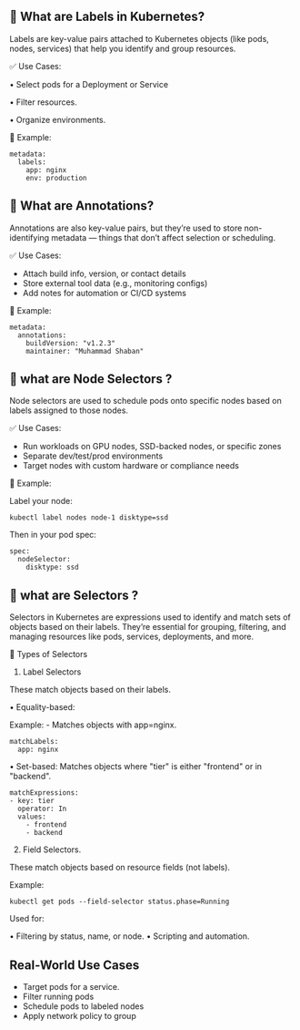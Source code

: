 
📝 What are  Labels in Kubernetes?
--------------------------------

Labels are key-value pairs attached to Kubernetes objects (like pods, nodes, services) that help you identify and group resources.

✅ Use Cases:

• Select pods for a Deployment or Service

• Filter resources.

• Organize environments.

📌 Example:

    metadata:
      labels:
        app: nginx
        env: production

📝 What are Annotations?
-------------------------

Annotations are also key-value pairs, but they’re used to store non-identifying metadata — things that don’t affect selection or scheduling.

✅ Use Cases:

- Attach build info, version, or contact details
- Store external tool data (e.g., monitoring configs)
- Add notes for automation or CI/CD systems

📌 Example:

    metadata:
      annotations:
        buildVersion: "v1.2.3"
        maintainer: "Muhammad Shaban"



📝 what are  Node Selectors ?
------------------------------

Node selectors are used to schedule pods onto specific nodes based on labels assigned to those nodes.

✅ Use Cases:

- Run workloads on GPU nodes, SSD-backed nodes, or specific zones
- Separate dev/test/prod environments
- Target nodes with custom hardware or compliance needs

📌 Example:

Label your node:

    kubectl label nodes node-1 disktype=ssd


Then in your pod spec:

    spec:
      nodeSelector:
        disktype: ssd

📝 what are Selectors ?
-----------------------

Selectors in Kubernetes are expressions used to identify and match sets of objects based on their labels. 
They’re essential for grouping, filtering, and managing resources like pods, services, deployments, and more.

🧩 Types of Selectors

1. Label Selectors

These match objects based on their labels.

• Equality-based:

Example: - Matches objects with app=nginx.

    matchLabels:
      app: nginx

• Set-based: Matches objects where  "tier" is either "frontend"  or in "backend".

    matchExpressions:
    - key: tier
      operator: In
      values:
        - frontend
        - backend

2. Field Selectors.

These match objects based on resource fields (not labels).

Example:

    kubectl get pods --field-selector status.phase=Running
    
Used for:

• Filtering by status, name, or node.
• Scripting and automation.

 Real-World Use Cases
-----------------------

 - Target pods for a service.
 - Filter running pods
 - Schedule pods to labeled nodes
 - Apply network policy to group
 





